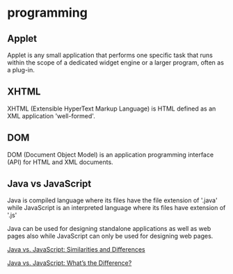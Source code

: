 # programming

## Applet

Applet is any small application that performs one specific task that runs within the scope of a dedicated widget engine or a larger program, often as a plug-in.

## XHTML

XHTML (Extensible HyperText Markup Language) is HTML defined as an XML application 'well-formed'.

## DOM

DOM (Document Object Model) is an application programming interface (API) for HTML and XML documents.

## Java vs JavaScript

Java is compiled language where its files have the file extension of '.java'
while
JavaScript is an interpreted language where its files have extension of '.js'

Java can be used for designing standalone applications as well as web pages also while JavaScript can only be used for designing web pages.

[Java vs. JavaScript: Similarities and Differences](http://www.htmlgoodies.com/beyond/javascript/article.php/3470971)

[Java vs. JavaScript: What’s the Difference?](http://www.seguetech.com/blog/2013/02/15/java-vs-javascript)

